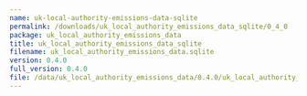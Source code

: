 ```yaml
---
name: uk-local-authority-emissions-data-sqlite
permalink: /downloads/uk_local_authority_emissions_data_sqlite/0_4_0
package: uk_local_authority_emissions_data
title: uk_local_authority_emissions_data_sqlite
filename: uk_local_authority_emissions_data.sqlite
version: 0.4.0
full_version: 0.4.0
file: /data/uk_local_authority_emissions_data/0.4.0/uk_local_authority_emissions_data.sqlite
---
```

